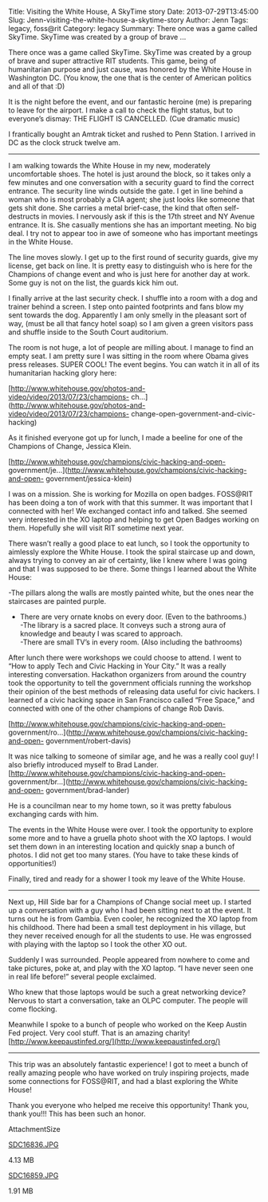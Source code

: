 Title: Visiting the White House, A SkyTime story
Date: 2013-07-29T13:45:00
Slug: Jenn-visiting-the-white-house-a-skytime-story
Author: Jenn
Tags: legacy, foss@rit
Category: legacy
Summary: There once was a game called SkyTime. SkyTime was created by a group of brave ... 

There once was a game called SkyTime. SkyTime was created by a group of brave
and super attractive RIT students. This game, being of humanitarian purpose
and just cause, was honored by the White House in Washington DC. (You know,
the one that is the center of American politics and all of that :D)

It is the night before the event, and our fantastic heroine (me) is preparing
to leave for the airport. I make a call to check the flight status, but to
everyone’s dismay: THE FLIGHT IS CANCELLED. (Cue dramatic music)

I frantically bought an Amtrak ticket and rushed to Penn Station. I arrived in
DC as the clock struck twelve am.

---

I am walking towards the White House in my new, moderately uncomfortable
shoes. The hotel is just around the block, so it takes only a few minutes and
one conversation with a security guard to find the correct entrance. The
security line winds outside the gate. I get in line behind a woman who is most
probably a CIA agent; she just looks like someone that gets shit done. She
carries a metal brief-case, the kind that often self-destructs in movies. I
nervously ask if this is the 17th street and NY Avenue entrance. It is. She
casually mentions she has an important meeting. No big deal. I try not to
appear too in awe of someone who has important meetings in the White House.

The line moves slowly. I get up to the first round of security guards, give my
license, get back on line. It is pretty easy to distinguish who is here for
the Champions of change event and who is just here for another day at work.
Some guy is not on the list, the guards kick him out.

I finally arrive at the last security check. I shuffle into a room with a dog
and trainer behind a screen. I step onto painted footprints and fans blow my
sent towards the dog. Apparently I am only smelly in the pleasant sort of way,
(must be all that fancy hotel soap) so I am given a green visitors pass and
shuffle inside to the South Court auditorium.

The room is not huge, a lot of people are milling about. I manage to find an
empty seat. I am pretty sure I was sitting in the room where Obama gives press
releases. SUPER COOL! The event begins. You can watch it in all of its
humanitarian hacking glory here:

[http://www.whitehouse.gov/photos-and-video/video/2013/07/23/champions-
ch...](http://www.whitehouse.gov/photos-and-video/video/2013/07/23/champions-
change-open-government-and-civic-hacking)

As it finished everyone got up for lunch, I made a beeline for one of the
Champions of Change, Jessica Klein.

[http://www.whitehouse.gov/champions/civic-hacking-and-open-
government/je...](http://www.whitehouse.gov/champions/civic-hacking-and-open-
government/jessica-klein)

I was on a mission. She is working for Mozilla on open badges. FOSS@RIT has
been doing a ton of work with that this summer. It was important that I
connected with her! We exchanged contact info and talked. She seemed very
interested in the XO laptop and helping to get Open Badges working on them.
Hopefully she will visit RIT sometime next year.

There wasn’t really a good place to eat lunch, so I took the opportunity to
aimlessly explore the White House. I took the spiral staircase up and down,
always trying to convey an air of certainty, like I knew where I was going and
that I was supposed to be there. Some things I learned about the White House:

-The pillars along the walls are mostly painted white, but the ones near the staircases are painted purple.  
- There are very ornate knobs on every door. (Even to the bathrooms.)  
-The library is a sacred place. It conveys such a strong aura of knowledge and beauty I was scared to approach.  
-There are small TV’s in every room. (Also including the bathrooms)

After lunch there were workshops we could choose to attend. I went to “How to
apply Tech and Civic Hacking in Your City.” It was a really interesting
conversation. Hackathon organizers from around the country took the
opportunity to tell the government officials running the workshop their
opinion of the best methods of releasing data useful for civic hackers. I
learned of a civic hacking space in San Francisco called “Free Space,” and
connected with one of the other champions of change Rob Davis.

[http://www.whitehouse.gov/champions/civic-hacking-and-open-
government/ro...](http://www.whitehouse.gov/champions/civic-hacking-and-open-
government/robert-davis)

It was nice talking to someone of similar age, and he was a really cool guy! I
also briefly introduced myself to Brad Lander.
[http://www.whitehouse.gov/champions/civic-hacking-and-open-
government/br...](http://www.whitehouse.gov/champions/civic-hacking-and-open-
government/brad-lander)

He is a councilman near to my home town, so it was pretty fabulous exchanging
cards with him.

The events in the White House were over. I took the opportunity to explore
some more and to have a gruella photo shoot with the XO laptops. I would set
them down in an interesting location and quickly snap a bunch of photos. I did
not get too many stares. (You have to take these kinds of opportunities!)

Finally, tired and ready for a shower I took my leave of the White House.

---

Next up, Hill Side bar for a Champions of Change social meet up. I started up
a conversation with a guy who I had been sitting next to at the event. It
turns out he is from Gambia. Even cooler, he recognized the XO laptop from his
childhood. There had been a small test deployment in his village, but they
never received enough for all the students to use. He was engrossed with
playing with the laptop so I took the other XO out.

Suddenly I was surrounded. People appeared from nowhere to come and take
pictures, poke at, and play with the XO laptop. “I have never seen one in real
life before!” several people exclaimed.

Who knew that those laptops would be such a great networking device? Nervous
to start a conversation, take an OLPC computer. The people will come flocking.

Meanwhile I spoke to a bunch of people who worked on the Keep Austin Fed
project. Very cool stuff. That is an amazing charity!
[http://www.keepaustinfed.org/](http://www.keepaustinfed.org/)

---

This trip was an absolutely fantastic experience! I got to meet a bunch of
really amazing people who have worked on truly inspiring projects, made some
connections for FOSS@RIT, and had a blast exploring the White House!

Thank you everyone who helped me receive this opportunity! Thank you, thank
you!!! This has been such an honor.

AttachmentSize

[SDC16836.JPG](http://foss.rit.edu/files/SDC16836.JPG)

4.13 MB

[SDC16859.JPG](http://foss.rit.edu/files/SDC16859.JPG)

1.91 MB

